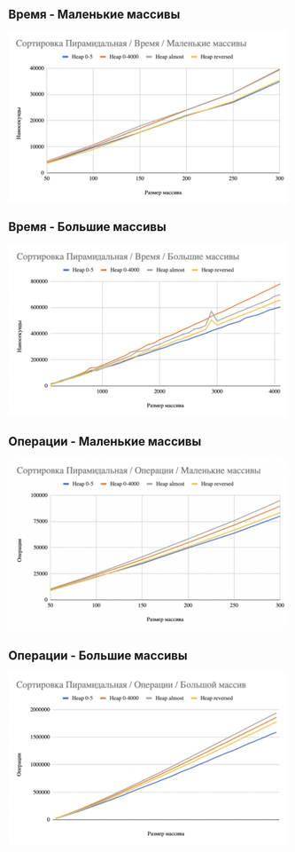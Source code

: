 ## Время - Маленькие массивы 
![](../imgs/57.png)


## Время - Большие массивы 
![](../imgs/58.png)

## Операции - Маленькие массивы 
![](../imgs/59.png)

## Операции - Большие массивы 
![](../imgs/60.png)
